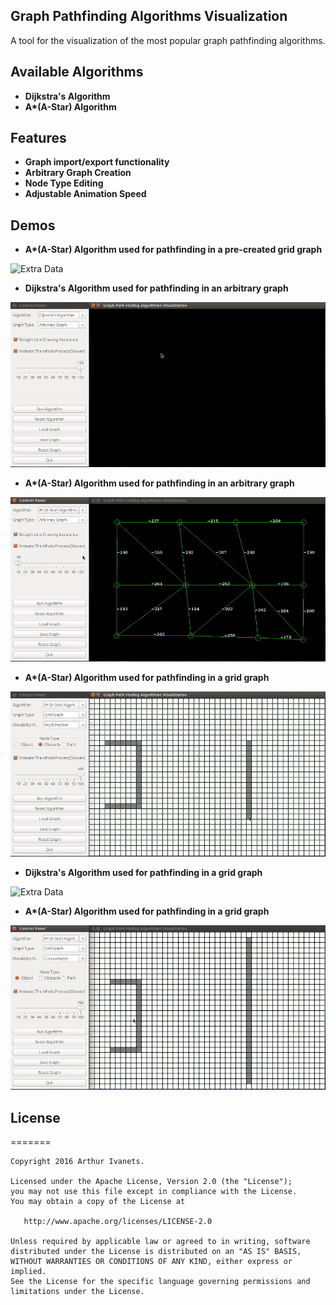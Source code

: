 ## Graph Pathfinding Algorithms Visualization

A tool for the visualization of the most popular  graph pathfinding algorithms.

## Available Algorithms

* **Dijkstra's Algorithm**
* **A\*(A-Star) Algorithm**

## Features

* **Graph import/export functionality**
* **Arbitrary Graph Creation**
* **Node Type Editing**
* **Adjustable Animation Speed**

## Demos

* **A\*(A-Star) Algorithm used for pathfinding in a pre-created grid graph**

![Extra Data](https://github.com/arthur3486/graphpathfindingalgorithmsvisualization/blob/master/demo1.gif "Demo #1")

* **Dijkstra's Algorithm used for pathfinding in an arbitrary graph**

![Extra Data](https://github.com/arthur3486/graphpathfindingalgorithmsvisualization/blob/master/demo2.gif "Demo #2")

* **A\*(A-Star) Algorithm used for pathfinding in an arbitrary graph**

![Extra Data](https://github.com/arthur3486/graphpathfindingalgorithmsvisualization/blob/master/demo3.gif "Demo #3")

* **A\*(A-Star) Algorithm used for pathfinding in a grid graph**

![Extra Data](https://github.com/arthur3486/graphpathfindingalgorithmsvisualization/blob/master/demo4.gif "Demo #4")

* **Dijkstra's Algorithm used for pathfinding in a grid graph**

![Extra Data](https://github.com/arthur3486/graphpathfindingalgorithmsvisualization/blob/master/demo5.gif "Demo #5")

* **A\*(A-Star) Algorithm used for pathfinding in a grid graph**

![Extra Data](https://github.com/arthur3486/graphpathfindingalgorithmsvisualization/blob/master/demo6.gif "Demo #6")

## License
=======

    Copyright 2016 Arthur Ivanets.

    Licensed under the Apache License, Version 2.0 (the "License");
    you may not use this file except in compliance with the License.
    You may obtain a copy of the License at

       http://www.apache.org/licenses/LICENSE-2.0

    Unless required by applicable law or agreed to in writing, software
    distributed under the License is distributed on an "AS IS" BASIS,
    WITHOUT WARRANTIES OR CONDITIONS OF ANY KIND, either express or implied.
    See the License for the specific language governing permissions and
    limitations under the License.
